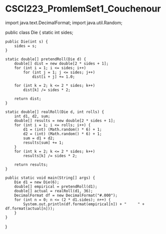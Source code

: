 # CSCI223_PromlemSet1_Couchenour

import java.text.DecimalFormat;
import java.util.Random;

public class Die {
	static int sides;

	public Die(int s) {
		sides = s;
	}

	static double[] pretendRoll(Die d) {
		double[] dist = new double[2 * sides + 1];
		for (int i = 1; i <= sides; i++)
			for (int j = 1; j <= sides; j++)
				dist[i + j] += 1.0;

		for (int k = 2; k <= 2 * sides; k++)
			dist[k] /= sides * 2;

		return dist;
	}

	static double[] realRoll(Die d, int rolls) {
		int d1, d2, sum;
		double[] results = new double[2 * sides + 1];
		for (int i = 1; i <= rolls; i++) {
			d1 = (int) (Math.random() * 6) + 1;
			d2 = (int) (Math.random() * 6) + 1;
			sum = d1 + d2;
			results[sum] += 1;
		}
		for (int k = 2; k <= 2 * sides; k++)
			results[k] /= sides * 2;

		return results;
	}

	public static void main(String[] args) {
		Die d1 = new Die(6);
		double[] empirical = pretendRoll(d1);
		double[] actual = realRoll(d1, 36);
		DecimalFormat df = new DecimalFormat("#.000");
		for (int n = 0; n <= (2 * d1.sides); n++) {
			System.out.println(df.format(empirical[n]) + "     " + df.format(actual[n]));
		}
	}

}
